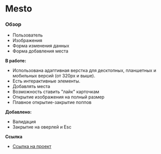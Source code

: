 # Mesto

### Обзор
* Пользователь
* Изображения
* Форма изменения данных
* Форма добавления места

**В работе:**
* Использована адаптивная верстка для десктопных, планшетных и мобильных версий (от 320px и выше).
* Есть интерактивные элементы.
* Добавлять места
* Возможность ставить "лайк" карточкам
* Открытие изображения на полный размер
* Плавное открытие-закрытие поппов

**Добавлено:**
* Валидация
* Закрытие на оверлей и Esc


**Ссылка**
* [Ссылка на проект](https://mizerikord.github.io/mesto/)


